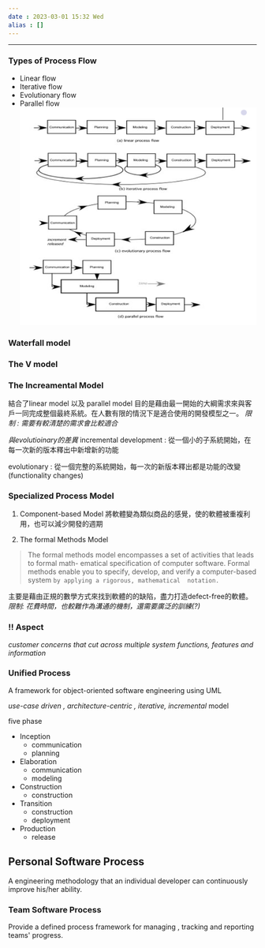 ```yaml
---
date : 2023-03-01 15:32 Wed
alias : []
---
```


---
### Types of Process Flow
+ Linear flow
+ Iterative flow
+ Evolutionary flow
+ Parallel flow
![type_of_process.png](../image/type_of_process.png)
### Waterfall model 
### The V model


### The Increamental Model

結合了linear model 以及 parallel model
目的是藉由最一開始的大綱需求來與客戶一同完成整個最終系統。在人數有限的情況下是適合使用的開發模型之一。
*限制 : 需要有較清楚的需求會比較適合*

*與evolutioinary的差異*
incremental development : 從一個小的子系統開始，在每一次新的版本釋出中新增新的功能

evolutionary : 從一個完整的系統開始，每一次的新版本釋出都是功能的改變(functionality changes)


### Specialized Process Model

1. Component-based Model
	將軟體變為類似商品的感覺，使的軟體被重複利用，也可以減少開發的週期
	
2. The formal Methods Model
>The formal methods model encompasses a set of activities that leads to formal math- ematical specification of computer software. Formal methods enable you to specify,  develop, and verify a computer-based system `by applying a rigorous, mathematical  notation.`

主要是藉由正規的數學方式來找到軟體的的缺陷，盡力打造defect-free的軟體。
*限制: 花費時間，也較難作為溝通的機制，還需要廣泛的訓練(?)*

### !! Aspect

*customer concerns that cut across multiple system functions, features and information*

### Unified Process

A framework for object-oriented software engineering using UML

*use-case driven , architecture-centric , iterative, incremental* model

five phase
+ Inception
	+ communication
	+ planning
+ Elaboration
	+ communication
	+ modeling
+ Construction
	+ construction
+ Transition
	+ construction
	+ deployment
+ Production
	+ release

## Personal Software Process

A engineering methodology that an individual developer can continuously improve his/her ability.

### Team Software Process

Provide a defined process framework for managing , tracking and reporting teams' progress.
